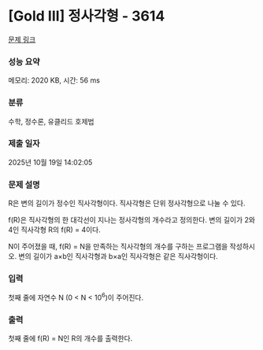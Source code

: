 # [Gold III] 정사각형 - 3614 

[문제 링크](https://www.acmicpc.net/problem/3614) 

### 성능 요약

메모리: 2020 KB, 시간: 56 ms

### 분류

수학, 정수론, 유클리드 호제법

### 제출 일자

2025년 10월 19일 14:02:05

### 문제 설명

<p>R은 변의 길이가 정수인 직사각형이다. 직사각형은 단위 정사각형으로 나눌 수 있다.</p>

<p>f(R)은 직사각형의 한 대각선이 지나는 정사각형의 개수라고 정의한다. 변의 길이가 2와 4인 직사각형 R의 f(R) = 4이다.</p>

<p>N이 주어졌을 때, f(R) = N을 만족하는 직사각형의 개수를 구하는 프로그램을 작성하시오. 변의 길이가 a×b인 직사각형과 b×a인 직사각형은 같은 직사각형이다. </p>

### 입력 

 <p>첫째 줄에 자연수 N (0 < N < 10<sup>6</sup>)이 주어진다. </p>

### 출력 

 <p>첫째 줄에 f(R) = N인 R의 개수를 출력한다.</p>

